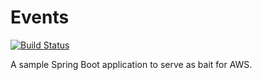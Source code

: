 # Events

[![Build Status](https://travis-ci.org/rroques/events.svg?branch=master)](https://travis-ci.org/rroques/events)

A sample Spring Boot application to serve as bait for AWS.
